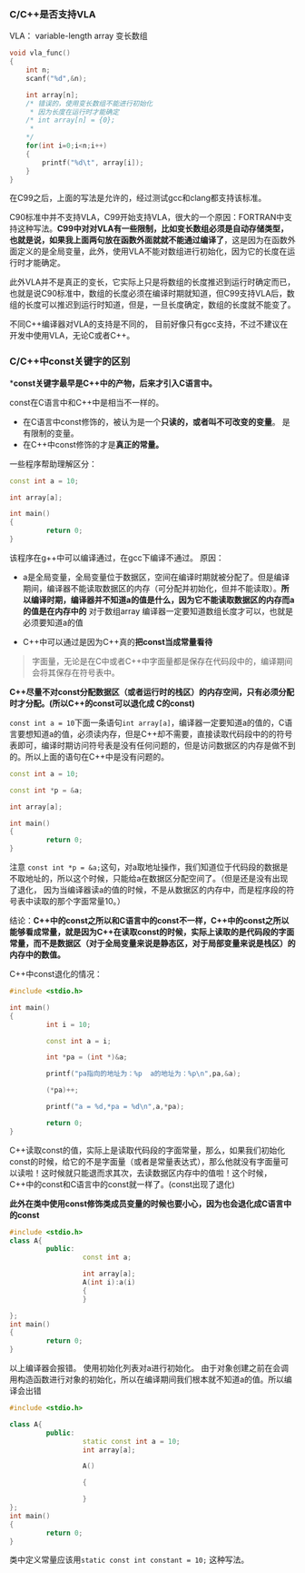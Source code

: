 ### C/C++是否支持VLA
VLA： variable-length array 变长数组
```c
void vla_func() 
{
	int n;
	scanf("%d",&n);

	int array[n];
	/* 错误的，使用变长数组不能进行初始化
	 * 因为长度在运行时才能确定
	/* int array[n] = {0}; 
	 * 
	*/ 
	for(int i=0;i<n;i++)
	{
		printf("%d\t", array[i]);	
	}
}
```

在C99之后，上面的写法是允许的，经过测试gcc和clang都支持该标准。

C90标准中并不支持VLA，C99开始支持VLA，很大的一个原因：FORTRAN中支持这种写法。**C99中对对VLA有一些限制，比如变长数组必须是自动存储类型，也就是说，如果我上面两句放在函数外面就就不能通过编译了**，这是因为在函数外面定义的是全局变量，此外，使用VLA不能对数组进行初始化，因为它的长度在运行时才能确定。

此外VLA并不是真正的变长，它实际上只是将数组的长度推迟到运行时确定而已，也就是说C90标准中，数组的长度必须在编译时期就知道，但C99支持VLA后，数组的长度可以推迟到运行时知道，但是，一旦长度确定，数组的长度就不能变了。

不同C++编译器对VLA的支持是不同的， 目前好像只有gcc支持，不过不建议在开发中使用VLA，无论C或者C++。

### C/C++中const关键字的区别

***const关键字最早是C++中的产物，后来才引入C语言中。**

const在C语言中和C++中是相当不一样的。

- 在C语言中const修饰的，被认为是一个**只读的，或者叫不可改变的变量**。  是有限制的变量。
- 在C++中const修饰的才是**真正的常量。**

一些程序帮助理解区分：
```c++
const int a = 10;

int array[a];

int main()
{
         return 0;
}

```

该程序在g++中可以编译通过，在gcc下编译不通过。
原因：
- a是全局变量，全局变量位于数据区，空间在编译时期就被分配了。但是编译期间，编译器不能读取数据区的内存（可分配并初始化，但并不能读取）。**所以编译时期，编译器并不知道a的值是什么，因为它不能读取数据区的内存而a的值是在内存中的**
对于数组array 编译器一定要知道数组长度才可以，也就是必须要知道a的值

- C++中可以通过是因为C++真的**把const当成常量看待**
>字面量，无论是在C中或者C++中字面量都是保存在代码段中的，编译期间会将其保存在符号表中。

**C++尽量不对const分配数据区（或者运行时的栈区）的内存空间，只有必须分配时才分配。(所以C++的const可以退化成 C的const)**

`const int a = 10`下面一条语句`int array[a]`，编译器一定要知道a的值的，C语言要想知道a的值，必须读内存，但是C++却不需要，直接读取代码段中的的符号表即可，编译时期访问符号表是没有任何问题的，但是访问数据区的内存是做不到的。所以上面的语句在C++中是没有问题的。

```c++
const int a = 10;

const int *p = &a;

int array[a];

int main()
{
         return 0;
}
```
注意 `const int *p = &a;`这句，对a取地址操作，我们知道位于代码段的数据是不取地址的，所以这个时候，只能给a在数据区分配空间了。（但是还是没有出现了退化， 因为当编译器读a的值的时候，不是从数据区的内存中，而是程序段的符号表中读取的那个字面常量10。）

结论：**C++中的const之所以和C语言中的const不一样，C++中的const之所以能够看成常量，就是因为C++在读取const的时候，实际上读取的是代码段的字面常量，而不是数据区（对于全局变量来说是静态区，对于局部变量来说是栈区）的内存中的数值。**


C++中const退化的情况：
```c++
#include <stdio.h>

int main()
{
         int i = 10;

         const int a = i;

         int *pa = (int *)&a;

         printf("pa指向的地址为：%p  a的地址为：%p\n",pa,&a);

         (*pa)++;

         printf("a = %d,*pa = %d\n",a,*pa);

         return 0;
}
```
C++读取const的值，实际上是读取代码段的字面常量，那么，如果我们初始化const的时候，给它的不是字面量（或者是常量表达式），那么他就没有字面量可以读啦！这时候就只能退而求其次，去读数据区内存中的值啦！这个时候，C++中的const和C语言中的const就一样了。(const出现了退化)

**此外在类中使用const修饰类成员变量的时候也要小心，因为也会退化成C语言中的const**

```c++
#include <stdio.h>
class A{
         public:
                  const int a;

                  int array[a];
                  A(int i):a(i)
                  {
                  }

};
int main()
{
         return 0;
}
```

以上编译器会报错。
使用初始化列表对a进行初始化。 由于对象创建之前在会调用构造函数进行对象的初始化，所以在编译期间我们根本就不知道a的值。所以编译会出错

```c++
#include <stdio.h>

class A{
         public:
                  static const int a = 10;
                  int array[a];

                  A()

                  {

                  }
};
int main()
{
         return 0;
}
```

类中定义常量应该用`static const int constant = 10;` 这种写法。
